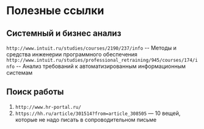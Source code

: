 # Полезные ссылки

## Системный и бизнес анализ

`http://www.intuit.ru/studies/courses/2190/237/info` -- Методы и средства инженерии программного обеспечения
`http://www.intuit.ru/studies/professional_retraining/945/courses/174/info` -- Анализ требований к автоматизированным информационным системам

## Поиск работы

1. `http://www.hr-portal.ru/`
1. `https://hh.ru/article/301514?from=article_308505` — 10 вещей, которые не надо писать в сопроводительном письме

